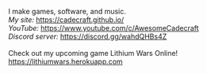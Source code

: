 I make games, software, and music.
<br>
*My site:*
https://cadecraft.github.io/
<br>
*YouTube:*
https://www.youtube.com/c/AwesomeCadecraft
<br>
*Discord server:*
https://discord.gg/wahdQHBs4Z
<br><br>
Check out my upcoming game Lithium Wars Online!
<br>
https://lithiumwars.herokuapp.com

<!-- *SoundCloud:*
https://soundcloud.com/cadecraft
<br>
*AudioTool:*
https://www.audiotool.com/user/cadecraft
<br> -->

<!---
Cadecraft/Cadecraft is a ✨ special ✨ repository because its `README.md` (this file) appears on your GitHub profile.
You can click the Preview link to take a look at your changes.
--->

